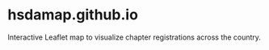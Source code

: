# hsdamap.github.io

Interactive Leaflet map to visualize chapter registrations across the country.
